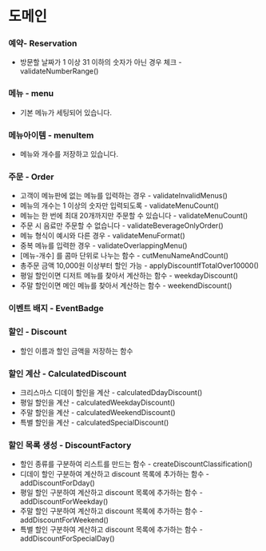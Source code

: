 # 도메인

### 예약- Reservation
 - 방문할 날짜가 1 이상 31 이하의 숫자가 아닌 경우 체크 - validateNumberRange()
### 메뉴 - menu
 - 기본 메뉴가 세팅되어 있습니다.
### 메뉴아이템 - menuItem
 - 메뉴와 개수를 저장하고 있습니다.
### 주문 - Order
 - 고객이 메뉴판에 없는 메뉴를 입력하는 경우 - validateInvalidMenus()
 - 메뉴의 개수는 1 이상의 숫자만 입력되도록 - validateMenuCount()
 - 메뉴는 한 번에 최대 20개까지만 주문할 수 있습니다 - validateMenuCount()
 - 주문 시 음료만 주문할 수 없습니다 - validateBeverageOnlyOrder()
 - 메뉴 형식이 예시와 다른 경우 - validateMenuFormat()
 - 중복 메뉴를 입력한 경우 - validateOverlappingMenu()
 - [메뉴-개수] 를 콤마 단위로 나누는 함수 - cutMenuNameAndCount()
 - 총주문 금액 10,000원 이상부터 할인 가능 - applyDiscountIfTotalOver10000()
 - 평일 할인이면 디저트 메뉴를 찾아서 계산하는 함수 - weekdayDiscount()
 - 주말 할인이면 메인 메뉴를 찾아서 계산하는 함수 - weekendDiscount()
### 이벤트 배지 - EventBadge
### 할인 - Discount
 - 할인 이름과 할인 금액을 저장하는 함수
### 할인 계산 - CalculatedDiscount
 - 크리스마스 디데이 할인을 계산 - calculatedDdayDiscount() 
 - 평일 할인을 계산 - calculatedWeekdayDiscount()
 - 주말 할인을 계산 - calculatedWeekendDiscount()
 - 특별 할인을 계산 - calculatedSpecialDiscount()
### 할인 목록 생성 - DiscountFactory
 - 할인 종류를 구분하여 리스트를 만드는 함수 - createDiscountClassification()
 - 디데이 할인 구분하여 계산하고 discount 목록에 추가하는 함수 - addDiscountForDday()
 - 평일 할인 구분하여 계산하고 discount 목록에 추가하는 함수 - addDiscountForWeekday()
 - 주말 할인 구분하여 계산하고 discount 목록에 추가하는 함수 - addDiscountForWeekend()
 - 특별 할인 구분하여 계산하고 discount 목록에 추가하는 함수 - addDiscountForSpecialDay()